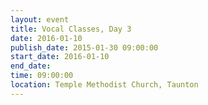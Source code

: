 ```yaml
---
layout: event
title: Vocal Classes, Day 3
date: 2016-01-10
publish_date: 2015-01-30 09:00:00
start_date: 2016-01-10
end_date: 
time: 09:00:00
location: Temple Methodist Church, Taunton
---
```


